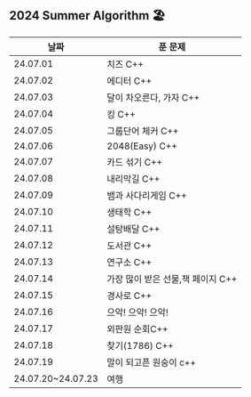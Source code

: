## 2024 Summer Algorithm 🏖

| 날짜              | 푼 문제                           |
| ----------------- | --------------------------------- |
| 24.07.01          | 치즈 C++                          |
| 24.07.02          | 에디터 C++                        |
| 24.07.03          | 달이 차오른다, 가자 C++           |
| 24.07.04          | 킹 C++                            |
| 24.07.05          | 그룹단어 체커 C++                 |
| 24.07.06          | 2048(Easy) C++                    |
| 24.07.07          | 카드 섞기 C++                     |
| 24.07.08          | 내리막길 C++                      |
| 24.07.09          | 뱀과 사다리게임 C++               |
| 24.07.10          | 생태학 C++                        |
| 24.07.11          | 설탕배달 C++                      |
| 24.07.12          | 도서관 C++                        |
| 24.07.13          | 연구소 C++                        |
| 24.07.14          | 가장 많이 받은 선물,책 페이지 C++ |
| 24.07.15          | 경사로 C++                        |
| 24.07.16          | 으악! 으악! 으악!                 |
| 24.07.17          | 외판원 순회C++                    |
| 24.07.18          | 찾기(1786) C++                    |
| 24.07.19          | 말이 되고픈 원숭이 c++            |
| 24.07.20~24.07.23 | 여행                              |
